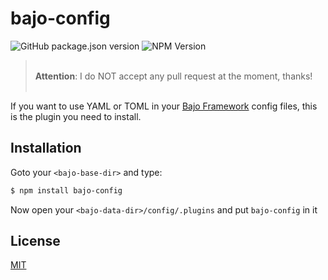 # bajo-config

![GitHub package.json version](https://img.shields.io/github/package-json/v/ardhi/bajo-config) ![NPM Version](https://img.shields.io/npm/v/bajo-config)

> <br />**Attention**: I do NOT accept any pull request at the moment, thanks!<br /><br />

If you want to use YAML or TOML in your [Bajo Framework](https://github.com/ardhi/bajo) config files, this is the plugin you need to install.

## Installation

Goto your ```<bajo-base-dir>``` and type:

```bash
$ npm install bajo-config
```

Now open your ```<bajo-data-dir>/config/.plugins``` and put ```bajo-config``` in it

## License

[MIT](LICENSE)
